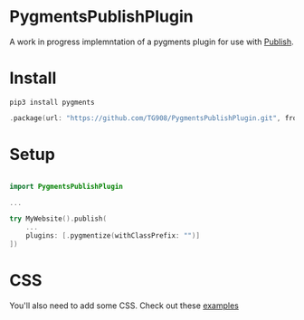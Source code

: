 # PygmentsPublishPlugin

A work in progress implemntation of a pygments plugin for use with [Publish](https://github.com/johnsundell/publish).

# Install

```
pip3 install pygments
```

```swift
.package(url: "https://github.com/TG908/PygmentsPublishPlugin.git", from: "0.0.4")
```

# Setup

```swift

import PygmentsPublishPlugin

...

try MyWebsite().publish(
    ...
    plugins: [.pygmentize(withClassPrefix: "")]
])
```

# CSS

You'll also need to add some CSS. Check out these [examples](https://github.com/richleland/pygments-css)
